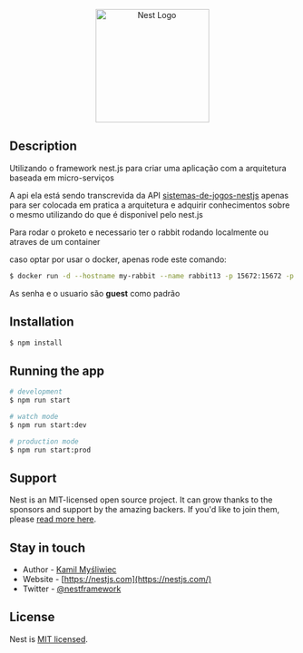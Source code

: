 <p align="center">
  <a href="http://nestjs.com/" target="blank"><img src="https://nestjs.com/img/logo-small.svg" width="200" alt="Nest Logo" /></a>
</p>




## Description

Utilizando o framework nest.js para criar uma aplicação com a arquitetura baseada em micro-serviços

A api ela está sendo transcrevida da API <a href='https://github.com/vitinhos67/sistema-de-jogos-nestjs'>sistemas-de-jogos-nestjs</a> apenas para ser colocada em pratica a arquitetura e adquirir conhecimentos sobre o mesmo utilizando do que é disponivel pelo nest.js


Para rodar o proketo e necessario ter o rabbit rodando localmente ou atraves de um container

caso optar por usar o docker, apenas rode este comando:

```bash
$ docker run -d --hostname my-rabbit --name rabbit13 -p 15672:15672 -p         5672:5672 -p 25676:25676 rabbitmq:3-management
```

As senha e o usuario são <strong>guest</strong> como padrão

## Installation

```bash
$ npm install
```

## Running the app

```bash
# development
$ npm run start

# watch mode
$ npm run start:dev

# production mode
$ npm run start:prod
```


## Support

Nest is an MIT-licensed open source project. It can grow thanks to the sponsors and support by the amazing backers. If you'd like to join them, please [read more here](https://docs.nestjs.com/support).

## Stay in touch

- Author - [Kamil Myśliwiec](https://kamilmysliwiec.com)
- Website - [https://nestjs.com](https://nestjs.com/)
- Twitter - [@nestframework](https://twitter.com/nestframework)

## License

Nest is [MIT licensed](LICENSE).
